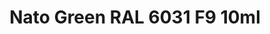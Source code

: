 ---
layout: product
title: "Nato Green RAL 6031 F9  10ml"
price: "330" 
desc: "Acrylic Laquer 10mL"
img_path: "/assets/img/RC080.jpg"
brand: "AK "
available: true
special_offer: false
new: false
soon: false
cat: "020000"
subcat: "020200"
subsubcat: "020201"
sifra: "RC080"
popular: false
---